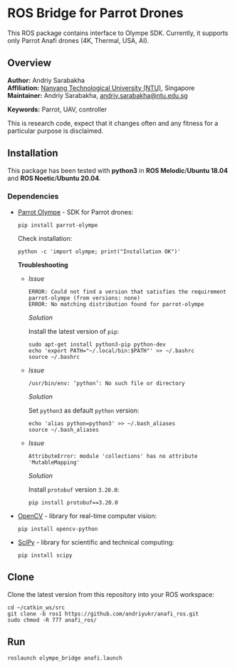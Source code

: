 # ROS Bridge for Parrot Drones
This ROS package contains interface to Olympe SDK. Currently, it supports only Parrot Anafi drones (4K, Thermal, USA, AI).

## Overview

**Author:** Andriy Sarabakha<br />
**Affiliation:** [Nanyang Technological University (NTU)](https://www.ntu.edu.sg), Singapore<br />
**Maintainer:** Andriy Sarabakha, andriy.sarabakha@ntu.edu.sg

**Keywords:** Parrot, UAV, controller

This is research code, expect that it changes often and any fitness for a particular purpose is disclaimed.

## Installation

This package has been tested with **python3** in **ROS Melodic**/**Ubuntu 18.04** and **ROS Noetic**/**Ubuntu 20.04**.

### Dependencies

- [Parrot Olympe](https://developer.parrot.com/docs/olympe/installation.html) - SDK for Parrot drones:

      pip install parrot-olympe
      
  Check installation:
  
      python -c 'import olympe; print("Installation OK")'
      
  **Troubleshooting**
  
  - *Issue*

        ERROR: Could not find a version that satisfies the requirement parrot-olympe (from versions: none)
        ERROR: No matching distribution found for parrot-olympe
   
    *Solution*
  
    Install the latest version of `pip`:

        sudo apt-get install python3-pip python-dev
        echo 'export PATH="~/.local/bin:$PATH"' >> ~/.bashrc
        source ~/.bashrc

  - *Issue*

        /usr/bin/env: ‘python’: No such file or directory
      
    *Solution*
  
    Set `python3` as default `python` version:

        echo 'alias python=python3' >> ~/.bash_aliases
        source ~/.bash_aliases
    
  - *Issue*

        AttributeError: module 'collections' has no attribute 'MutableMapping'
    
    *Solution*
  
    Install `protobuf` version `3.20.0`:

        pip install protobuf==3.20.0

- [OpenCV](https://pypi.org/project/opencv-python/) - library for real-time computer vision:

      pip install opencv-python
    
- [SciPy](https://scipy.org/install/) - library for scientific and technical computing:

      pip install scipy    
    
## Clone

Clone the latest version from this repository into your ROS workspace:

	cd ~/catkin_ws/src
	git clone -b ros1 https://github.com/andriyukr/anafi_ros.git
	sudo chmod -R 777 anafi_ros/

## Run

    roslaunch olympe_bridge anafi.launch
